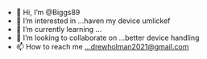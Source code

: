 - 👋 Hi, I’m @Biggs89
- 👀 I’m interested in ...haven my device umlickef
- 🌱 I’m currently learning ...
- 💞️ I’m looking to collaborate on ...better device handling
- 📫 How to reach me ...drewholman2021@gmail.com 

<!---
Biggs89/Biggs89 is a ✨ special ✨ repository because its `README.md` (this file) appears on your GitHub profile.
You can click the Preview link to take a look at your changes.
--->
